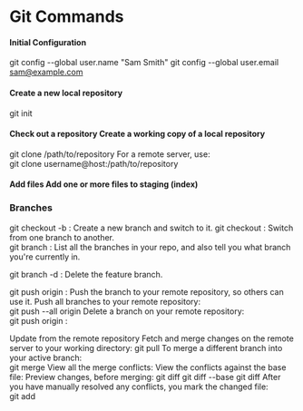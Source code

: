 # Git Commands


#### Initial Configuration

git config --global user.name "Sam Smith"
git config --global user.email sam@example.com

#### Create a new local repository	 	
git init

#### Check out a repository	Create a working copy of a local repository	
git clone /path/to/repository
For a remote server, use:	
git clone username@host:/path/to/repository


#### Add files	Add one or more files to staging (index)	


### Branches
git checkout -b <branchname> : Create a new branch and switch to it.
git checkout <branchname>    : Switch from one branch to another.	 
git branch  : List all the branches in your repo, and also tell you what branch you're currently in.
	
git branch -d <branchname>   : Delete the feature branch.

git push origin <branchname> : Push the branch to your remote repository, so others can use it.
Push all branches to your remote repository:	
git push --all origin
Delete a branch on your remote repository:	
git push origin :<branchname>



Update from the remote repository	Fetch and merge changes on the remote server to your working directory:	git pull
To merge a different branch into your active branch:	
git merge <branchname>
View all the merge conflicts:
View the conflicts against the base file:
Preview changes, before merging:
git diff
git diff --base <filename>
git diff <sourcebranch> <targetbranch>
After you have manually resolved any conflicts, you mark the changed file:	
git add <filename>
